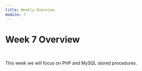 ```yaml
---
title: Weekly Overview
module: 7
---
```


# Week 7 Overview <br />


<br />

This week we will focus on PHP and MySQL stored procedures.